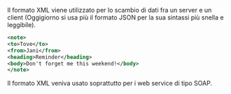 Il formato XML viene utilizzato per lo scambio di dati fra un server e un client (Oggigiorno si usa più il formato JSON per la sua sintassi più snella e leggibile).

```XML
<note>
<to>Tove</to>
<from>Jani</from>
<heading>Reminder</heading>
<body>Don't forget me this weekend!</body>
</note>
```

Il formato XML veniva usato soprattutto per i web service di tipo SOAP.

